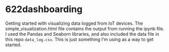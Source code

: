 # 622dashboarding
Getting started with visualizing data logged from IoT devices.
The simple_visualization.html file contains the output from running the ipynb file. I used the Pandas and Seaborn libraries, and also included the data file in this repo `data_log.csv`. This is just something I'm using as a way to get started.
